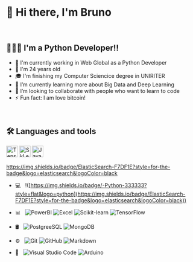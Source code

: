 # 👋 Hi there, I'm  Bruno

<br/>

##  👨🏻‍💻 I'm a Python Developer!!
- 🔭 I'm currently working in Web Global as a Python Developer
- 🎂 I'm 24 years old 
- 🎓 I'm finishing my Computer Sciencice degree in UNIRITER
- 🌱 I’m currently learning more about Big Data and Deep Learning
- 👯 I’m looking to collaborate with people who want to learn to code
- ⚡ Fun fact: I am love bitcoin!

<br/>

## 🛠 Languages and tools 
   <img src="https://cdn.worldvectorlogo.com/logos/tensorflow-2.svg" alt="Tensorflow" width="30" height="30"/>
   <img src="https://upload.wikimedia.org/wikipedia/commons/0/05/Scikit_learn_logo_small.svg" alt="SkLearn" width="30" height="30"/>
   <img src="https://img.shields.io/badge/JavaScript-F7DF1E?style=for-the-badge&logo=javascript&logoColor=black" alt="JavaScript" width="30" height="30"/>

   
   https://img.shields.io/badge/ElasticSearch-F7DF1E?style=for-the-badge&logo=elasticsearch&logoColor=black
   
      
   
   
- 💻 &nbsp;
  !([https://img.shields.io/badge/-Python-333333?style=flat&logo=python](https://img.shields.io/badge/ElasticSearch-F7DF1E?style=for-the-badge&logo=elasticsearch&logoColor=black))
  
- 📊 &nbsp; 
  ![PowerBI](https://img.shields.io/badge/-Power%20BI-333333?style=flat&logo=power-bi)
  ![Excel](https://img.shields.io/badge/-Excel-333333?style=flat&logo=microsoft-excel)
  ![Scikit-learn](https://img.shields.io/badge/-ScikitLearn-333333?style=flat&logo=scikit-learn)
  ![TensorFlow](https://img.shields.io/badge/-TensorFlow-333333?style=flat&logo=tensorflow)
  
- 🛢 &nbsp; 
  ![PostgreeSQL](https://img.shields.io/badge/PostgreSQL-316192?style=for-the-badge&logo=postgresql&logoColor=white)
  ![MongoDB](https://img.shields.io/badge/-MongoDB-333333?style=flat&logo=mongodb)
  
- ⚙️ &nbsp;
  ![Git](https://img.shields.io/badge/-Git-333333?style=flat&logo=git)
  ![GitHub](https://img.shields.io/badge/-GitHub-333333?style=flat&logo=github)
  ![Markdown](https://img.shields.io/badge/-Markdown-333333?style=flat&logo=markdown)
- 🔧 &nbsp;
  ![Visual Studio Code](https://img.shields.io/badge/-VS%20Code-333333?style=flat&logo=visual-studio-code&logoColor=007ACC)
  ![Arduino](https://img.shields.io/badge/-Arduino-333333?style=flat&logo=Arduino)

<!--
**FingerBruno/FingerBruno** is a ✨ _special_ ✨ repository because its `README.md` (this file) appears on your GitHub profile.


